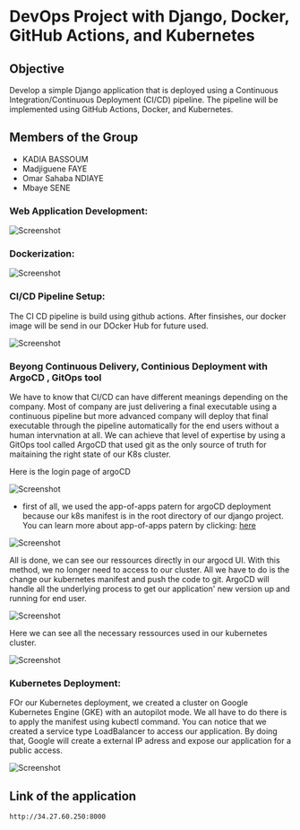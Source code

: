 # DevOps Project with Django, Docker, GitHub Actions, and Kubernetes 

## Objective

Develop a simple Django application that is deployed using a Continuous Integration/Continuous Deployment (CI/CD) pipeline. The pipeline will be implemented using GitHub Actions, Docker, and Kubernetes.


## Members of the Group

- KADIA BASSOUM
- Madjiguene FAYE
- Omar Sahaba NDIAYE
- Mbaye SENE


### Web Application Development:

![Screenshot](dev.png)

<!-- <p align="center">
  <img src="your_relative_path_here" width="350" title="hover text">
  <img src="your_relative_path_here_number_2_large_name" width="350" alt="accessibility text">
</p> -->


### Dockerization:

![Screenshot](docker.png)

### CI/CD Pipeline Setup:

The CI CD pipeline is build using github actions. After finsishes, our docker image will be send in our DOcker Hub for future used.

![Screenshot](pipeline.png)

### Beyong Continuous Delivery, Continious Deployment with ArgoCD , GitOps tool

We have to know that CI/CD can have different meanings depending on the company. Most of company are just delivering a final executable using a continuous pipeline but more advanced company will deploy that final executable through the pipeline automatically for the end users without a human intervnation at all.
We can achieve that level of expertise by using a GitOps tool called ArgoCD that used git as the only source of truth for maitaining the right state of our K8s cluster.

Here is the login page of argoCD

![Screenshot](argo.png)

- first of all, we used the app-of-apps patern for argoCD deployment because our k8s manifest is in the root directory of our django project. You can learn more about app-of-apps patern by clicking: [here](https://medium.com/dzerolabs/turbocharge-argocd-with-app-of-apps-pattern-and-kustomized-helm-ea4993190e7c)

![Screenshot](app-of-apps.png)

All is done, we can see our ressources directly in our argocd UI. With this method, we no longer need to access to our cluster. All we have to do is the change our kubernetes manifest and push the code to git. ArgoCD will handle all the underlying process to get our application' new version up and running for end user.

![Screenshot](app-1.png)

Here we can see all the necessary ressources used in our kubernetes cluster.

![Screenshot](app-2.png)

### Kubernetes Deployment:

FOr our Kubernetes deployment, we created a cluster on Google Kubernetes Engine (GKE) with an autopilot mode. We all have to do there is to apply the manifest using kubectl command. You can notice that we created a service type LoadBalancer to access our application. By doing that, Google will create a external IP adress and expose our application for a public access.

![Screenshot](manifest.png)


## Link of the application
``` http://34.27.60.250:8000 ```

